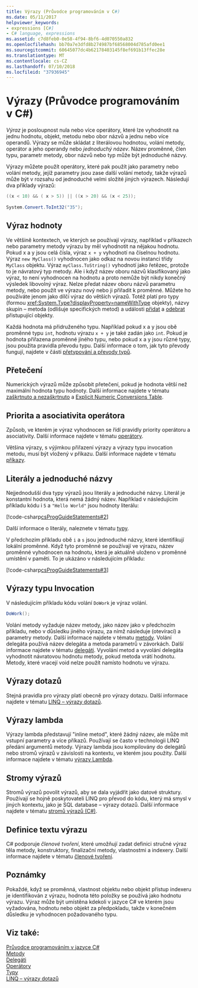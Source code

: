 ```yaml
---
title: Výrazy (Průvodce programováním v C#)
ms.date: 05/11/2017
helpviewer_keywords:
- expressions [C#]
- C# language, expressions
ms.assetid: c7d8feb0-0e58-4f94-8bf6-4d070550a832
ms.openlocfilehash: bb70a7e3dfd8b274987bf68568004d785afd0ee1
ms.sourcegitcommit: 60645077dc4b62178403145f8ef691b13ffec28e
ms.translationtype: MT
ms.contentlocale: cs-CZ
ms.lasthandoff: 07/10/2018
ms.locfileid: "37936945"
---
```

# <a name="expressions-c-programming-guide"></a>Výrazy (Průvodce programováním v C#)
*Výraz* je posloupnost nula nebo více operátory, které lze vyhodnotit na jednu hodnotu, objekt, metodu nebo obor názvů a jednu nebo více operandů. Výrazy se může skládat z literálovou hodnotou, volání metody, operátor a jeho operandy nebo *jednoduchý název*. Název proměnné, člen typu, parametr metody, obor názvů nebo typ může být jednoduché názvy.  
  
 Výrazy můžete použít operátory, které pak použít jako parametry nebo volání metody, jejíž parametry jsou zase další volání metody, takže výrazů může být v rozsahu od jednoduché velmi složité jiných výrazech. Následují dva příklady výrazů:  
  
```csharp  
((x < 10) && ( x > 5)) || ((x > 20) && (x < 25));
   
System.Convert.ToInt32("35");  
```  
  
## <a name="expression-values"></a>Výraz hodnoty  
 Ve většině kontextech, ve kterých se používají výrazy, například v příkazech nebo parametry metody výrazu by měl vyhodnotit na nějakou hodnotu. Pokud x a y jsou celá čísla, výraz `x + y` vyhodnotí na číselnou hodnotu. Výraz `new MyClass()` vyhodnocen jako odkaz na novou instanci třídy `MyClass` objektu. Výraz `myClass.ToString()` vyhodnotí jako řetězec, protože to je návratový typ metody. Ale i když název oboru názvů klasifikovaný jako výraz, to není vyhodnocen na hodnotu a proto nemůže být nikdy konečný výsledek libovolný výraz. Nelze předat název oboru názvů parametru metody, nebo použít ve výrazu nový nebo ji přiřadit k proměnné. Můžete ho používáte jenom jako dílčí výraz do větších výrazů. Totéž platí pro typy (formou <xref:System.Type?displayProperty=nameWithType> objekty), názvy skupin – metoda (odlišuje specifických metod) a události [přidat](../../../csharp/language-reference/keywords/add.md) a [odebrat](../../../csharp/language-reference/keywords/remove.md) přistupující objekty.  
  
 Každá hodnota má přidruženého typu. Například pokud x a y jsou obě proměnné typu `int`, hodnotu výrazu `x + y` je také zadán jako `int`. Pokud je hodnota přiřazena proměnné jiného typu, nebo pokud x a y jsou různé typy, jsou použita pravidla převodu typu. Další informace o tom, jak tyto převody fungují, najdete v části [přetypování a převody typů](../../../csharp/programming-guide/types/casting-and-type-conversions.md).  
  
## <a name="overflows"></a>Přetečení  
 Numerických výrazů může způsobit přetečení, pokud je hodnota větší než maximální hodnota typu hodnoty. Další informace najdete v tématu [zaškrtnuto a nezaškrtnuto](../../../csharp/language-reference/keywords/checked-and-unchecked.md) a [Explicit Numeric Conversions Table](../../../csharp/language-reference/keywords/explicit-numeric-conversions-table.md).  
  
## <a name="operator-precedence-and-associativity"></a>Priorita a asociativita operátora  
 Způsob, ve kterém je výraz vyhodnocen se řídí pravidly priority operátoru a asociativity. Další informace najdete v tématu [operátory](../../../csharp/programming-guide/statements-expressions-operators/operators.md).  
  
 Většina výrazy, s výjimkou přiřazení výrazy a výrazy typu invocation metodu, musí být vložený v příkazu. Další informace najdete v tématu [příkazy](../../../csharp/programming-guide/statements-expressions-operators/statements.md).  
  
## <a name="literals-and-simple-names"></a>Literály a jednoduché názvy  
 Nejjednodušší dva typy výrazů jsou literály a jednoduché názvy. Literál je konstantní hodnota, která nemá žádný název. Například v následujícím příkladu kódu i `5` a `"Hello World"` jsou hodnoty literálu:  
  
 [!code-csharp[csProgGuideStatements#2](../../../csharp/programming-guide/classes-and-structs/codesnippet/CSharp/expressions_1.cs)]  
  
 Další informace o literály, naleznete v tématu [typy](../../../csharp/language-reference/keywords/types.md).  
  
 V předchozím příkladu obě `i` a `s` jsou jednoduché názvy, které identifikují lokální proměnné. Když tyto proměnné se používají ve výrazu, název proměnné vyhodnocen na hodnotu, která je aktuálně uloženo v proměnné umístění v paměti. To je ukázáno v následujícím příkladu:  
  
 [!code-csharp[csProgGuideStatements#3](../../../csharp/programming-guide/classes-and-structs/codesnippet/CSharp/expressions_2.cs)]  
## <a name="invocation-expressions"></a>Výrazy typu Invocation  
 V následujícím příkladu kódu volání `DoWork` je výraz volání.  
  
```csharp
DoWork();  
```  
  
 Volání metody vyžaduje název metody, jako název jako v předchozím příkladu, nebo v důsledku jiného výrazu, za nímž následuje (otevírací) a parametry metody. Další informace najdete v tématu [metody](../../../csharp/programming-guide/classes-and-structs/methods.md). Volání delegáta používá název delegáta a metoda parametrů v závorkách. Další informace najdete v tématu [delegáti](../../../csharp/programming-guide/delegates/index.md). Vyvolání metod a vyvolání delegáta vyhodnotit návratovou hodnotu metody, pokud metoda vrátí hodnotu. Metody, které vracejí void nelze použít namísto hodnotu ve výrazu.  

## <a name="query-expressions"></a>Výrazy dotazů  
 Stejná pravidla pro výrazy platí obecně pro výrazy dotazu. Další informace najdete v tématu [LINQ – výrazy dotazů](../../../csharp/programming-guide/linq-query-expressions/index.md).  
  
## <a name="lambda-expressions"></a>Výrazy lambda  
 Výrazy lambda představují "inline metod", které žádný název, ale může mít vstupní parametry a více příkazů. Používají se často v technologii LINQ předání argumentů metody. Výrazy lambda jsou kompilovány do delegátů nebo stromů výrazů v závislosti na kontextu, ve kterém jsou použity. Další informace najdete v tématu [výrazy Lambda](../../../csharp/programming-guide/statements-expressions-operators/lambda-expressions.md).  
  
## <a name="expression-trees"></a>Stromy výrazů

Stromů výrazů povolit výrazů, aby se dala vyjádřit jako datové struktury. Používají se hojně poskytovateli LINQ pro převod do kódu, který má smysl v jiných kontextu, jako je SQL database – výrazy dotazů. Další informace najdete v tématu [stromů výrazů (C#)](../concepts/expression-trees/index.md).
  
## <a name="expression-body-definitions"></a>Definice textu výrazu

C# podporuje *členové tvoření*, které umožňují zadat definici stručné výraz těla metody, konstruktory, finalizační metody, vlastnostmi a indexery. Další informace najdete v tématu [členové tvoření](expression-bodied-members.md).

## <a name="remarks"></a>Poznámky  
 Pokaždé, když se proměnná, vlastnost objektu nebo objekt přístup indexeru je identifikován z výrazu, hodnota této položky se používá jako hodnotu výrazu. Výraz může být umístěna kdekoli v jazyce C# ve kterém jsou vyžadována, hodnotu nebo objekt za předpokladu, takže v konečném důsledku je vyhodnocen požadovaného typu.  

## <a name="see-also"></a>Viz také:  
 [Průvodce programováním v jazyce C#](../../../csharp/programming-guide/index.md)  
 [Metody](../../../csharp/programming-guide/classes-and-structs/methods.md)  
 [Delegáti](../../../csharp/programming-guide/delegates/index.md)  
 [Operátory](../../../csharp/programming-guide/statements-expressions-operators/operators.md)  
 [Typy](../../../csharp/programming-guide/types/index.md)  
 [LINQ – výrazy dotazů](../../../csharp/programming-guide/linq-query-expressions/index.md)
